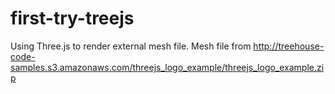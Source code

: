 # first-try-treejs
Using Three.js to render external mesh file. Mesh file from http://treehouse-code-samples.s3.amazonaws.com/threejs_logo_example/threejs_logo_example.zip
